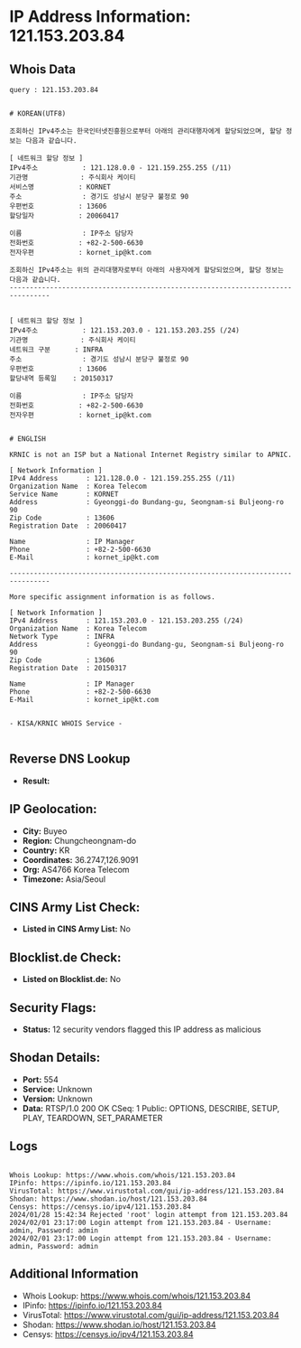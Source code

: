 # IP Address Information: 121.153.203.84

## Whois Data
```
query : 121.153.203.84


# KOREAN(UTF8)

조회하신 IPv4주소는 한국인터넷진흥원으로부터 아래의 관리대행자에게 할당되었으며, 할당 정보는 다음과 같습니다.

[ 네트워크 할당 정보 ]
IPv4주소           : 121.128.0.0 - 121.159.255.255 (/11)
기관명             : 주식회사 케이티
서비스명           : KORNET
주소               : 경기도 성남시 분당구 불정로 90
우편번호           : 13606
할당일자           : 20060417

이름               : IP주소 담당자
전화번호           : +82-2-500-6630
전자우편           : kornet_ip@kt.com

조회하신 IPv4주소는 위의 관리대행자로부터 아래의 사용자에게 할당되었으며, 할당 정보는 다음과 같습니다.
--------------------------------------------------------------------------------


[ 네트워크 할당 정보 ]
IPv4주소           : 121.153.203.0 - 121.153.203.255 (/24)
기관명             : 주식회사 케이티
네트워크 구분      : INFRA
주소               : 경기도 성남시 분당구 불정로 90
우편번호           : 13606
할당내역 등록일    : 20150317

이름               : IP주소 담당자
전화번호           : +82-2-500-6630
전자우편           : kornet_ip@kt.com


# ENGLISH

KRNIC is not an ISP but a National Internet Registry similar to APNIC.

[ Network Information ]
IPv4 Address       : 121.128.0.0 - 121.159.255.255 (/11)
Organization Name  : Korea Telecom
Service Name       : KORNET
Address            : Gyeonggi-do Bundang-gu, Seongnam-si Buljeong-ro 90
Zip Code           : 13606
Registration Date  : 20060417

Name               : IP Manager
Phone              : +82-2-500-6630
E-Mail             : kornet_ip@kt.com

--------------------------------------------------------------------------------

More specific assignment information is as follows.

[ Network Information ]
IPv4 Address       : 121.153.203.0 - 121.153.203.255 (/24)
Organization Name  : Korea Telecom
Network Type       : INFRA
Address            : Gyeonggi-do Bundang-gu, Seongnam-si Buljeong-ro 90
Zip Code           : 13606
Registration Date  : 20150317

Name               : IP Manager
Phone              : +82-2-500-6630
E-Mail             : kornet_ip@kt.com


- KISA/KRNIC WHOIS Service -


```
## Reverse DNS Lookup
- **Result:** 

## IP Geolocation:
- **City:** Buyeo
- **Region:** Chungcheongnam-do
- **Country:** KR
- **Coordinates:** 36.2747,126.9091
- **Org:** AS4766 Korea Telecom
- **Timezone:** Asia/Seoul

## CINS Army List Check:
- **Listed in CINS Army List:** 
No

## Blocklist.de Check:
- **Listed on Blocklist.de:** 
No

## Security Flags:
- **Status:** 12 security vendors flagged this IP address as malicious

## Shodan Details:
- **Port:** 554
- **Service:** Unknown
- **Version:** Unknown
- **Data:** RTSP/1.0 200 OK
CSeq: 1
Public: OPTIONS, DESCRIBE, SETUP, PLAY, TEARDOWN, SET_PARAMETER



## Logs
```

Whois Lookup: https://www.whois.com/whois/121.153.203.84
IPinfo: https://ipinfo.io/121.153.203.84
VirusTotal: https://www.virustotal.com/gui/ip-address/121.153.203.84
Shodan: https://www.shodan.io/host/121.153.203.84
Censys: https://censys.io/ipv4/121.153.203.84
2024/01/28 15:42:34 Rejected 'root' login attempt from 121.153.203.84
2024/02/01 23:17:00 Login attempt from 121.153.203.84 - Username: admin, Password: admin
2024/02/01 23:17:00 Login attempt from 121.153.203.84 - Username: admin, Password: admin

```
## Additional Information
- Whois Lookup: https://www.whois.com/whois/121.153.203.84
- IPinfo: https://ipinfo.io/121.153.203.84
- VirusTotal: https://www.virustotal.com/gui/ip-address/121.153.203.84
- Shodan: https://www.shodan.io/host/121.153.203.84
- Censys: https://censys.io/ipv4/121.153.203.84

